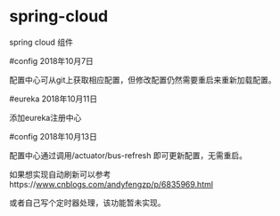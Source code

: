 # spring-cloud
spring cloud 组件

#config 2018年10月7日

  配置中心可从git上获取相应配置，但修改配置仍然需要重启来重新加载配置。

#eureka 2018年10月11日

  添加eureka注册中心
  
#config 2018年10月13日
  
  配置中心通过调用/actuator/bus-refresh 即可更新配置，无需重启。
  
  如果想实现自动刷新可以参考https://www.cnblogs.com/andyfengzp/p/6835969.html
  
  或者自己写个定时器处理，该功能暂未实现。
